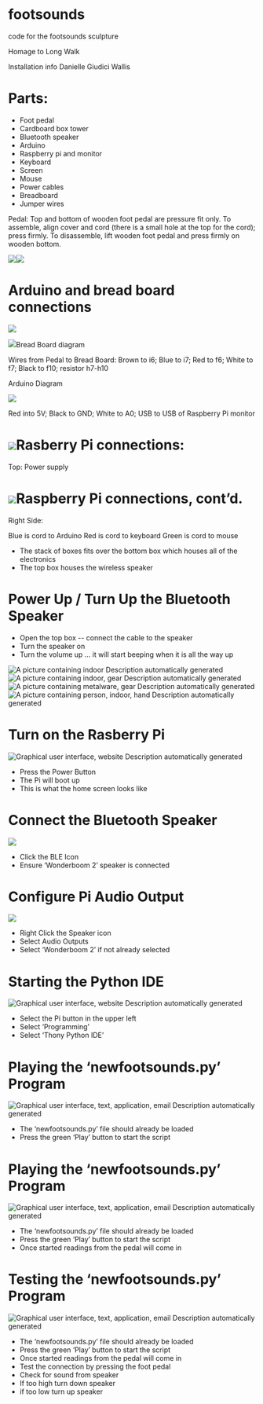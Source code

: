 # footsounds
code for the footsounds sculpture

Homage to Long Walk

Installation info Danielle Giudici Wallis

# Parts:

-   Foot pedal
-   Cardboard box tower
-   Bluetooth speaker
-   Arduino
-   Raspberry pi and monitor
-   Keyboard
-   Screen
-   Mouse
-   Power cables
-   Breadboard
-   Jumper wires

Pedal: Top and bottom of wooden foot pedal are pressure fit only. To assemble, align cover and cord (there is a small hole at the top for the cord); press firmly. To disassemble, lift wooden foot pedal and press firmly on wooden bottom.

![](media/a16a7c2753d4bb3b9818c5f19fc764ce.jpeg)![](media/9e874c0f38db6f5c142ee892c9ccc53c.jpeg)

# Arduino and bread board connections

![](media/97d7a7b4b75ffe46032afd7142476048.jpeg)

![](media/24a9987f6dc1457b19797dbebd03e6b0.jpeg)Bread Board diagram

Wires from Pedal to Bread Board: Brown to i6; Blue to i7; Red to f6; White to f7; Black to f10; resistor h7-h10

Arduino Diagram

![](media/e9511b947c517291e9516cc5023b7918.jpeg)

Red into 5V; Black to GND; White to A0; USB to USB of Raspberry Pi monitor

# ![](media/585edfa7201f65718c6f6cdcab8aad9d.jpeg)Rasberry Pi connections:

Top: Power supply

# ![](media/88fd71bc04891e7f71499b07ab8820ef.jpeg)Raspberry Pi connections, cont’d.

Right Side:

Blue is cord to Arduino Red is cord to keyboard Green is cord to mouse

-   The stack of boxes fits over the bottom box which houses all of the electronics
-   The top box houses the wireless speaker

# Power Up / Turn Up the Bluetooth Speaker

-   Open the top box -- connect the cable to the speaker
-   Turn the speaker on
-   Turn the volume up … it will start beeping when it is all the way up

![A picture containing indoor  Description automatically generated](media/71de6cdeb968de97d0231bfe9fa36e2e.jpeg)![A picture containing indoor, gear  Description automatically generated](media/aa29a1a28e61b245f3b864a884d41e3b.jpeg)![A picture containing metalware, gear  Description automatically generated](media/ea5c26ff772d23cc99255a2a7f722ce0.jpeg)![A picture containing person, indoor, hand  Description automatically generated](media/37e07c41c1e8dd8bd29912991ec4af1c.jpeg)

# Turn on the Rasberry Pi

![Graphical user interface, website  Description automatically generated](media/1c67c593c44b3bf34f104dc7fc6b1e2d.jpeg)
-   Press the Power Button
-   The Pi will boot up
-   This is what the home screen looks like

# Connect the Bluetooth Speaker
![](media/c831d1d5c569bea4d44d100a1bddb86b.jpeg)

-   Click the BLE Icon
-   Ensure ‘Wonderboom 2’ speaker is connected

# Configure Pi Audio Output
![](media/e28e5055d07042d9edf6f452af0127d6.jpeg)

-   Right Click the Speaker icon
-   Select Audio Outputs
-   Select ‘Wonderboom 2’ if not already selected

# Starting the Python IDE
![Graphical user interface, website  Description automatically generated](media/71c3d3f29de7ebfde3bd6d44d229db2d.jpeg)

-   Select the Pi button in the upper left
-   Select ‘Programming’
-   Select ‘Thony Python IDE’

# Playing the ‘newfootsounds.py’ Program
![Graphical user interface, text, application, email  Description automatically generated](media/dd68d4d4c75141bc4cede7c0c8897fd9.jpeg)

-   The ‘newfootsounds.py’ file should already be loaded
-   Press the green ‘Play’ button to start the script

# Playing the ‘newfootsounds.py’ Program
![Graphical user interface, text, application, email  Description automatically generated](media/0d91dc16f82c4c7365662d830e94fad4.png)

-   The ‘newfootsounds.py’ file should already be loaded
-   Press the green ‘Play’ button to start the script
-   Once started readings from the pedal will come in

# Testing the ‘newfootsounds.py’ Program

![Graphical user interface, text, application, email  Description automatically generated](media/234409bbfafb2525e9ae9f1ed8c66a84.jpeg)
-   The ‘newfootsounds.py’ file should already be loaded
-   Press the green ‘Play’ button to start the script
-   Once started readings from the pedal will come in
-   Test the connection by pressing the foot pedal
-   Check for sound from speaker
-   If too high turn down speaker
-   if too low turn up speaker
